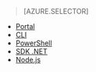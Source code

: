> [AZURE.SELECTOR]
- [Portal](../articles/data-lake-analytics/data-lake-analytics-manage-use-portal.md)
- [CLI](../articles/data-lake-analytics/data-lake-analytics-manage-use-cli.md)
- [PowerShell](../articles/data-lake-analytics/data-lake-analytics-manage-use-powershell.md)
- [SDK .NET](../articles/data-lake-analytics/data-lake-analytics-manage-use-dotnet-sdk.md)
- [Node.js](../articles/data-lake-analytics/data-lake-analytics-manage-use-nodejs.md)


<!--HONumber=Sep16_HO4-->


